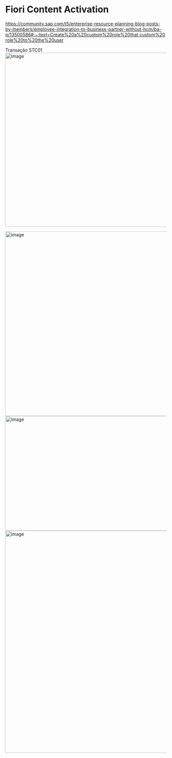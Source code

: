 # Fiori Content Activation

https://community.sap.com/t5/enterprise-resource-planning-blog-posts-by-members/employee-integration-to-business-partner-without-hcm/ba-p/13500586#:~:text=Create%20a%20custom%20role%20that,custom%20role%20to%20the%20user

Transação STC01
<img width="1445" height="542" alt="image" src="https://github.com/user-attachments/assets/fd0aff5b-4ca3-433b-a55b-9e9a220d9ec4" />

<img width="1543" height="575" alt="image" src="https://github.com/user-attachments/assets/a212296a-aae2-441c-981c-74892e3f82a9" />

<img width="1230" height="357" alt="image" src="https://github.com/user-attachments/assets/1b021d8a-ccda-484b-8418-c5ebeea74833" />

<img width="1540" height="692" alt="image" src="https://github.com/user-attachments/assets/69dd319c-e637-43cc-8fe4-6f4687f04625" />


